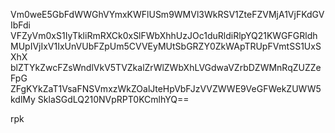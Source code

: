 Vm0weE5GbFdWWGhVYmxKWFlUSm9WMVl3WkRSV1ZteFZVMjA1VjFKdGVIbFdi
VFZyVm0xS1IyTkliRmRXCk0xSlFWbXhhUzJOc1duRldiRlpYQ21KWGFGRldh
MUpIVjIxV1IxUnVUbFZpUm5CVVEyMUtSbGRZY0ZkWApTRUpFVmtSS1UxSXhX
blZTYkZwcFZsWndlVkV5TVZkalZrWlZWbXhLVGdwaVZrbDZWMnRqZUZZeFpG
ZFgKYkZaT1VsaFNSVmxzWkZOalJteHpVbFJzVVZWWE9VeGFWekZUWW5kdlMy
SklaSGdLQ210NVpRPT0KCmlhYQ==

rpk